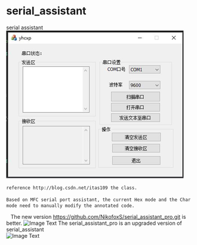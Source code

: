 # serial_assistant
serial assistant
![Image Text](https://raw.githubusercontent.com/NikofoxS/serial_assistant/master/yhcxp/serial_assistant.JPG)

    reference http://blog.csdn.net/itas109 the class.
    
    Based on MFC serial port assistant, the current Hex mode and the Char mode need to manually modify the annotated code.
    The new version https://github.com/NikofoxS/serial_assistant_pro.git is better.
    ![Image Text](https://raw.githubusercontent.com/NikofoxS/serial_assistant_pro/master/yhcxp/yhcxp.PNG)
    The serial_assistant_pro is an upgraded version of serial_assistant     
    ![Image Text](https://raw.githubusercontent.com/NikofoxS/serial_assistant_pro/master/yhcxp/yhcxp.PNG)
